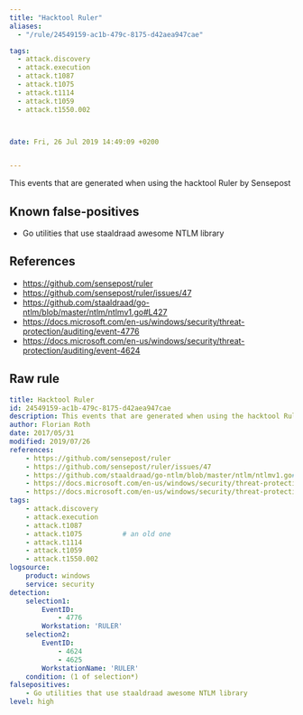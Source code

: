 ```yaml
---
title: "Hacktool Ruler"
aliases:
  - "/rule/24549159-ac1b-479c-8175-d42aea947cae"

tags:
  - attack.discovery
  - attack.execution
  - attack.t1087
  - attack.t1075
  - attack.t1114
  - attack.t1059
  - attack.t1550.002



date: Fri, 26 Jul 2019 14:49:09 +0200


---
```


This events that are generated when using the hacktool Ruler by Sensepost

<!--more-->


## Known false-positives

* Go utilities that use staaldraad awesome NTLM library



## References

* https://github.com/sensepost/ruler
* https://github.com/sensepost/ruler/issues/47
* https://github.com/staaldraad/go-ntlm/blob/master/ntlm/ntlmv1.go#L427
* https://docs.microsoft.com/en-us/windows/security/threat-protection/auditing/event-4776
* https://docs.microsoft.com/en-us/windows/security/threat-protection/auditing/event-4624


## Raw rule
```yaml
title: Hacktool Ruler
id: 24549159-ac1b-479c-8175-d42aea947cae
description: This events that are generated when using the hacktool Ruler by Sensepost
author: Florian Roth
date: 2017/05/31
modified: 2019/07/26
references:
    - https://github.com/sensepost/ruler
    - https://github.com/sensepost/ruler/issues/47
    - https://github.com/staaldraad/go-ntlm/blob/master/ntlm/ntlmv1.go#L427
    - https://docs.microsoft.com/en-us/windows/security/threat-protection/auditing/event-4776
    - https://docs.microsoft.com/en-us/windows/security/threat-protection/auditing/event-4624
tags:
    - attack.discovery
    - attack.execution
    - attack.t1087
    - attack.t1075          # an old one
    - attack.t1114
    - attack.t1059
    - attack.t1550.002
logsource:
    product: windows
    service: security
detection:
    selection1:
        EventID:
            - 4776
        Workstation: 'RULER'
    selection2:
        EventID:
            - 4624
            - 4625
        WorkstationName: 'RULER'
    condition: (1 of selection*)
falsepositives:
    - Go utilities that use staaldraad awesome NTLM library
level: high

```
